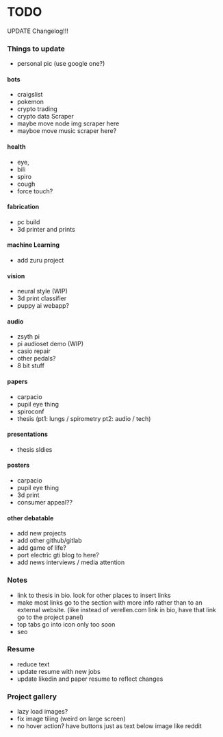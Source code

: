 # TODO

UPDATE Changelog!!!

### Things to update
* personal pic (use google one?)

#### bots
* craigslist
* pokemon
* crypto trading
* crypto data Scraper
* maybe move node img scraper here
* mayboe move music scraper here?

#### health
* eye, 
* bili
* spiro
* cough
* force touch?

#### fabrication
* pc build
* 3d printer and prints

#### machine Learning
* add zuru project

#### vision
* neural style (WIP)
* 3d print classifier
* puppy ai webapp?

#### audio
* zsyth pi
* pi audioset demo (WIP)
* casio repair
* other pedals?
* 8 bit stuff

#### papers
* carpacio
* pupil eye thing
* spiroconf
* thesis (pt1: lungs / spirometry pt2: audio / tech) 

#### presentations
* thesis sldies

#### posters
* carpacio
* pupil eye thing
* 3d print
* consumer appeal??

#### other debatable
* add new projects
* add other github/gitlab
* add game of life?
* port electric gti blog to here?
* add news interviews / media attention


### Notes
* link to thesis in bio. look for other places to insert links
* make most links go to the section with more info rather than to an external website. (like instead of verellen.com link in bio, have that link go to the project panel)
* top tabs go into icon only too soon
* seo

### Resume
* reduce text
* update resume with new jobs
* update likedin and paper resume to reflect changes

### Project gallery 
* lazy load images?
* fix image tiling (weird on large screen)
* no hover action? have buttons just as text below image like reddit

